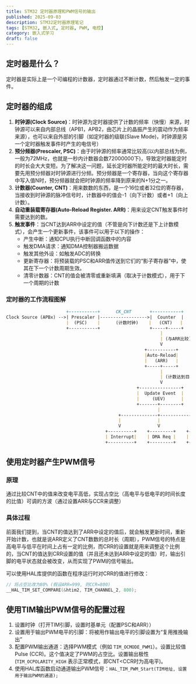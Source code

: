 ```yaml
---
title: STM32 定时器原理和PWM信号的输出
published: 2025-09-03
description: STM32定时器原理笔记
tags: [STM32, 嵌入式, 定时器, PWM, 电控]
category: 嵌入式学习
draft: false
---
```


## 定时器是什么？

定时器是实际上是一个可编程的计数器，定时器通过不断计数，然后触发一定的事件。

## 定时器的组成

1. **时钟源(Clock Source)**：时钟源为定时器提供了计数的频率（快慢）来源，时钟源可以来自内部总线（APB1，APB2，由芯片上的晶振产生的震动作为频率来源），也可以来自外部的引脚（如定时器的级联(Slave Mode)，时钟源是另一个定时器触发事件时产生的电信号）
2. **预分频器(Prescaler, PSC)**：由于时钟源的频率通常比较高(以内部总线为例，一般为72MHz，也就是一秒内计数器会数72000000下)，导致定时器能定时的时长会大大变短。为了解决这一问题，延长定时器所能定时的最大时长，需要先用预分频器对时钟源进行分频。预分频器是一个寄存器，当向这个寄存器中写入值N时，预分频器就会把时钟源的频率降到原来的N+1分之一。
3. **计数器(Counter, CNT)**：用来数数的东西，是一个16位或者32位的寄存器，当接收到时钟源的脉冲信号时，计数器中的值会-1（向下计数）或者+1（向上计数）。
4. **自动重装载寄存器(Auto-Reload Register. ARR)**：用来设定CNT触发事件时需要达到的数。
5. **触发事件**：当CNT达到ARR中设定的值（不管是向下计数还是下上计数模式），会产生一个更新事件，该事件可以用于以下的操作：
      * 产生中断：通知CPU执行中断回调函数中的内容
      * 触发DMA请求：通知DMA控制器搬运数据
      * 触发其他外设：如触发ADC的转换
      * 更新寄存器：将预装载的PSC和ARR值传送到它们的“影子寄存器”中，使其在下一个计数周期生效。
      * 清零计数器：CNT的值会被清零或重新填满（取决于计数模式），用于下一个周期的计数

### 定时器的工作流程图解

```markdown
                       +-----------+      CK_CNT       +-----------+
Clock Source (APBx) -->| Prescaler |------------------>|  Counter  |
                       |  (PSC)    |      (计数时钟)    |   (CNT)   |
                       +-----------+                   +-----+-----+
                                                           |
                                                           | (与ARR比较)
                                                           V
                                                     +-----------+
                                                     |Auto-Reload|
                                                     |   (ARR)   |
                                                     +-----+-----+
                                                           |
                                                           | (计数达到目标)
                                                           V
                                                  +----------------+
                                                  |  Update Event  |
                                                  |     (UEV)      |
                                                  +-------+--------+
                                                          |
                                           +--------------+--------------+
                                           |              |              |
                                           V              V              V
                                      +----------+    +---------+    +----------+
                                      | Interrupt|    | DMA Req |    | Trigger  |
                                      +----------+    +---------+    +----------+
```

## 使用定时器产生PWM信号

### 原理

通过比较CNT中的值来改变电平高低，实现占空比（高电平与低电平的时间长度的比值）可调的方波（通过设置ARR与CCR来调整）

### 具体过程

前面我们提到，当CNT的值达到了ARR中设定的值后，就会触发更新时间，重新开始计数，也就是说ARR定义了CNT数数的总时长（周期），PWM信号的特点是高电平与低平在时间上占有一定的比例，而CRR的设置就是用来调整这个比例的，当CNT的值达到CRR设置的值（并且还未达到ARR中设定的值）时，输出引脚的电平状态就会被改变，从而实现了PWM的信号输出。

可以使用HAL库提供的函数在程序运行时对CRR的值进行修改：

```c
// 将占空比改为80% (假设ARR=999, 则CCR=800)
__HAL_TIM_SET_COMPARE(&htim2, TIM_CHANNEL_2, 800);
```

## 使用TIM输出PWM信号的配置过程

1. 设置时钟（打开TIM引脚，设置时基单元（配置PSC和ARR））
2. 设置用于输出PWM电平的引脚：将被用作输出电平的引脚设置为“复用推挽输出”
3. 配置PWM输出通道：选择PWM模式（例如 `TIM_OCMODE_PWM1`）。设置比较值 Pulse (CCR)。这个值决定了PWM的占空比。设置输出极性(`TIM_OCPOLARITY_HIGH` 表示正常模式，即CNT\<CCR时为高电平)。
4. 使用HAL库函数启动通道输出PWM信号：`HAL_TIM_PWM_Start(TIM地址, 设置用于输出PWM的通道);`
